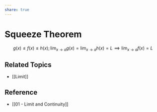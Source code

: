 ```yaml
---
share: true
---
```


# Squeeze Theorem

$$
g(x)\le f(x)\le h(x); \lim_{x\to a}g(x)=\lim_{x\to a}h(x)=L\implies\lim_{x\to a}f(x)=L
$$

## Related Topics

- [[Limit]]

## Reference

- [[01 - Limit and Continuity]]
